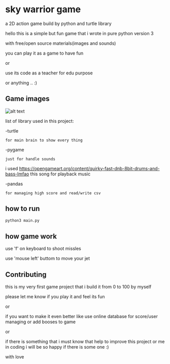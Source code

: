 # sky warrior game

a 2D action game build by python and turtle library

hello this is a simple but fun game that i wrote in pure python version 3
 
with free/open source materials(images and sounds)

you can play it as a game to have fun
 
or

use its code as a teacher for edu purpose

or
anything .. :)

## Game images
![alt text](https://imgur.com/83b75073-ef8e-40bf-ab71-c3814a38a024)



list of library used in this project:

-turtle

    for main brain to show every thing
 
-pygame

    just for handle sounds

  i used https://opengameart.org/content/quirky-fast-dnb-8bit-drums-and-bass-lmfao this song for playback music

-pandas

    for managing high score and read/write csv

## how to run



```bash
python3 main.py
```

## how game work

use 'f' on keyboard to shoot missles

use 'mouse left' buttom to move your jet





## Contributing

this is my very first game project that i build it from 0 to 100 by myself

please let me know if you play it and feel its fun

or

if you want to make it even better like use online database for score/user managing or add booses to game

or

if there is something that i must know that help to improve this project or me in coding i will be so happy if there is some one :)

with love
